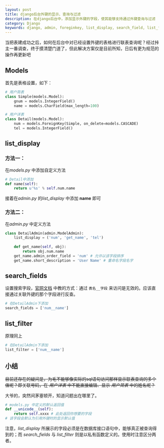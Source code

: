 ```yaml
---
layout: post
title: django后台外键的显示、查询与过滤
description: 在django后台中，添加显示外键的字段，使其能够支持通过外键查询与过滤
category: Django
keywords: django, admin, foreginkey, list_display, search_field, list_filter
---
```


当把表建成功之后，如何在后台中对已经设置外键的表格进行联表查询呢？经过挊主一番调查，终于摸清楚门道了，但此解决方案仅是目前所知，日后有更为规范的操作再更新吧

<!-- more -->

## Models

首先是表格设置，如下： 

```python
# 用户简表
class Simple(models.Model):
    gnum = models.IntegerField()
    name = models.CharField(max_length=100)

# 用户详表
class Detail(models.Model):
    num = models.ForeignKey(Simple, on_delete=models.CASCADE)
    tel = models.IntegerField()
```

## list_display

### 方法一：

在*models.py* 中添加自定义方法

```python
# Detail中添加
def name(self):
    return u'%s' % self.num.name
```

接着在*admin.py* 的*list_display* 中添加 **name**  即可

### 方法二：

在*admin.py* 中定义方法

```python
class DetailAdmin(admin.ModelAdmin):
    list_display = ('num', 'get_name', 'tel')
    
    def get_name(self, obj):
        return obj.num.name
    get_name.admin_order_field = 'num' # 允许以该字段排序
    get_name.short_description = 'User Name' # 重命名字段名字
```

## search_fields

设置搜索字段，[官网文档](https://docs.djangoproject.com/en/dev/ref/contrib/admin/#django.contrib.admin.ModelAdmin.search_fields) 中教的方式：通过 `表名__字段` 来访问是无效的。应该直接通过关联外键的那个字段进行反查。

```python
# 在DetailAdmin下添加
search_fields = ['num__name']
```

## list_filter

原理同上

```python
# 在DetailAdmin下添加
list_filter = ['num__name']
```

## 小结

~~目前还存在的疑问是，为毛不能够像实际的sql语句访问那样显示联表查询的多个值呢？即关联号码，在 *用户详表* 中不能直接编辑、显示 *用户简表* 中的姓名呢？~~

大爷的，突然间茅塞顿开，知道问题出在哪里了。

```python
# models.py 中定义的默认返回值
def __unicode__(self):
    return self.xxxx # 此处返回你想要的字段
# 该字段会默认为引用外键时的显示默认值
```

注意，*list_display* 所展示的字段必须是在数据库接口语句中，能够真正被查询得到的；而 *search_fields* 与 *list_filter* 则是以私有函数定义的。使用时注意区分两者。

